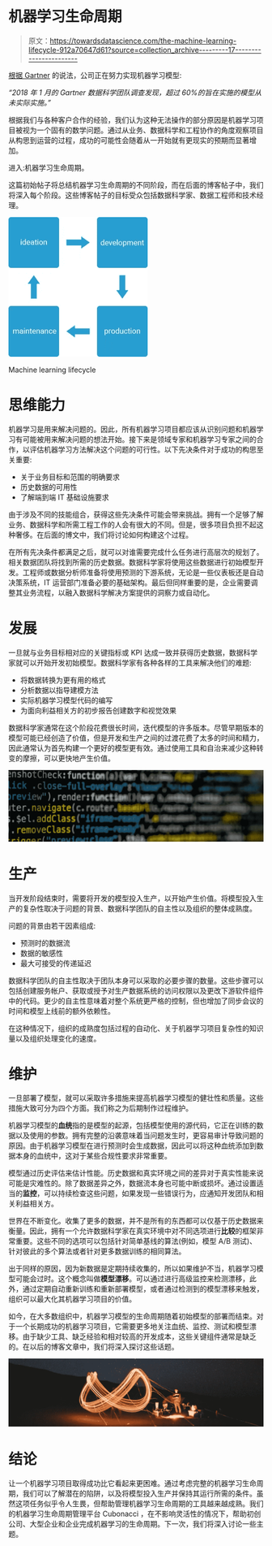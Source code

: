 # 机器学习生命周期

> 原文：<https://towardsdatascience.com/the-machine-learning-lifecycle-912a70647d61?source=collection_archive---------17----------------------->

[根据 Gartner](https://www.gartner.com/en/documents/3899464/magic-quadrant-for-data-science-and-machine-learning-pla) 的说法，公司正在努力实现机器学习模型:

*“2018 年 1 月的 Gartner 数据科学团队调查发现，超过 60%的旨在实施的模型从未实际实施。”*

根据我们与各种客户合作的经验，我们认为这种无法操作的部分原因是机器学习项目被视为一个固有的数学问题。通过从业务、数据科学和工程协作的角度观察项目从构思到运营的过程，成功的可能性会随着从一开始就有更现实的预期而显著增加。

进入:机器学习生命周期。

这篇初始帖子将总结机器学习生命周期的不同阶段，而在后面的博客帖子中，我们将深入每个阶段。这些博客帖子的目标受众包括数据科学家、数据工程师和技术经理。

![](img/18c9591138a313b03f1ae0082c3ad3d1.png)

Machine learning lifecycle

# 思维能力

机器学习是用来解决问题的。因此，所有机器学习项目都应该从识别问题和机器学习有可能被用来解决问题的想法开始。接下来是领域专家和机器学习专家之间的合作，以评估机器学习方法解决这个问题的可行性。以下先决条件对于成功的构思至关重要:

*   关于业务目标和范围的明确要求
*   历史数据的可用性
*   了解端到端 IT 基础设施要求

由于涉及不同的技能组合，获得这些先决条件可能会带来挑战。拥有一个足够了解业务、数据科学和所需工程工作的人会有很大的不同。但是，很多项目负担不起这种奢侈。在后面的博文中，我们将讨论如何构建这个过程。

在所有先决条件都满足之后，就可以对谁需要完成什么任务进行高层次的规划了。相关数据团队将找到所需的历史数据。数据科学家将使用这些数据进行初始模型开发。工程师或数据分析师准备将使用预测的下游系统，无论是一些仪表板还是自动决策系统，IT 运营部门准备必要的基础架构。最后但同样重要的是，企业需要调整其业务流程，以融入数据科学解决方案提供的洞察力或自动化。

# 发展

一旦就与业务目标相对应的关键指标或 KPI 达成一致并获得历史数据，数据科学家就可以开始开发初始模型。数据科学家有各种各样的工具来解决他们的难题:

*   将数据转换为更有用的格式
*   分析数据以指导建模方法
*   实际机器学习模型代码的编写
*   为面向利益相关方的初步报告创建数字和视觉效果

数据科学家通常在这个阶段花费很长时间，迭代模型的许多版本。尽管早期版本的模型可能已经创造了价值，但是开发和生产之间的过渡花费了太多的时间和精力，因此通常认为首先构建一个更好的模型更有效。通过使用工具和自治来减少这种转变的摩擦，可以更快地产生价值。

![](img/9c75f23d43d05273b8290c15695a012e.png)

# 生产

当开发阶段结束时，需要将开发的模型投入生产，以开始产生价值。将模型投入生产的复杂性取决于问题的背景、数据科学团队的自主性以及组织的整体成熟度。

问题的背景由若干因素组成:

*   预测时的数据流
*   数据的敏感性
*   最大可接受的传递延迟

数据科学团队的自主性取决于团队本身可以采取的必要步骤的数量。这些步骤可以包括创建服务帐户、获取或授予对生产数据系统的访问权限以及更改下游软件组件中的代码。更少的自主性意味着对整个系统更严格的控制，但也增加了同步会议的时间和模型上线前的额外依赖性。

在这种情况下，组织的成熟度包括过程的自动化、关于机器学习项目复杂性的知识量以及组织处理变化的速度。

# 维护

一旦部署了模型，就可以采取许多措施来提高机器学习模型的健壮性和质量。这些措施大致可分为四个方面。我们称之为后期制作过程维护。

机器学习模型的**血统**指的是模型的起源，包括模型使用的源代码，它正在训练的数据以及使用的参数。拥有完整的沿袭意味着当问题发生时，更容易审计导致问题的原因。由于机器学习模型在进行预测时会生成数据，因此可以将这种血统添加到数据本身的血统中，这对于某些合规性要求非常重要。

模型通过历史评估来估计性能。历史数据和真实环境之间的差异对于真实性能来说可能是灾难性的。除了数据差异之外，数据流本身也可能中断或损坏。通过设置适当的**监控**，可以持续检查这些问题，如果发现一些错误行为，应通知开发团队和相关利益相关方。

世界在不断变化。收集了更多的数据，并不是所有的东西都可以仅基于历史数据来衡量。因此，拥有一个允许数据科学家在真实环境中对不同选项进行**比较**的框架非常重要。这些不同的选项可以包括针对简单基线的算法(例如，模型 A/B 测试)、针对彼此的多个算法或者针对更多数据训练的相同算法。

出于同样的原因，因为新数据是定期持续收集的，所以如果维护不当，机器学习模型可能会过时。这个概念叫做**模型漂移**。可以通过进行高级监控来检测漂移，此外，通过定期自动重新训练和重新部署模型，或者通过检测到的模型漂移来触发，组织可以最大化其机器学习项目的价值。

如今，在大多数组织中，机器学习模型的生命周期随着初始模型的部署而结束。对于一个长期成功的机器学习项目，它需要更多地关注血统、监控、测试和模型漂移。由于缺少工具、缺乏经验和相对较高的开发成本，这些关键组件通常是缺乏的。在以后的博客文章中，我们将深入探讨这些话题。

![](img/038d4b608c662cb8a0546f65fcfebb01.png)

# 结论

让一个机器学习项目取得成功比它看起来更困难。通过考虑完整的机器学习生命周期，我们可以了解潜在的陷阱，以及将模型投入生产并保持其运行所需的条件。虽然这项任务似乎令人生畏，但帮助管理机器学习生命周期的工具越来越成熟。我们的机器学习生命周期管理平台 Cubonacci ，在不影响灵活性的情况下，帮助初创公司、大型企业和企业完成机器学习的生命周期。下一次，我们将深入讨论一些主题。